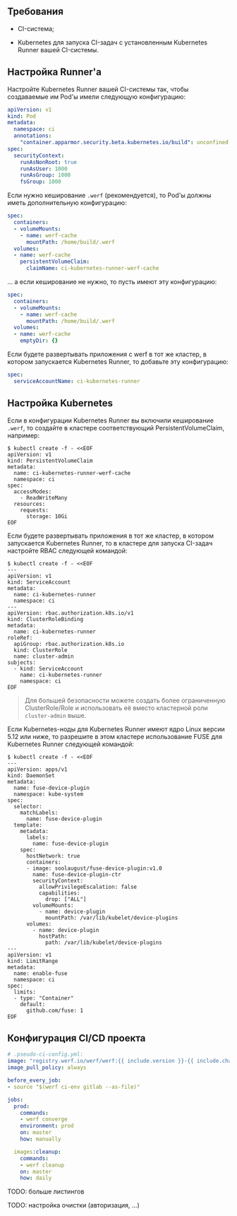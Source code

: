 ## Требования

- CI-система;

- Kubernetes для запуска CI-задач с установленным Kubernetes Runner вашей CI-системы.

## Настройка Runner'а

Настройте Kubernetes Runner вашей CI-системы так, чтобы создаваемые им Pod'ы имели следующую конфигурацию:

```yaml
apiVersion: v1
kind: Pod
metadata:
  namespace: ci
  annotations:
    "container.apparmor.security.beta.kubernetes.io/build": unconfined
spec:
  securityContext:
    runAsNonRoot: true
    runAsUser: 1000
    runAsGroup: 1000
    fsGroup: 1000
```

Если нужно кеширование `.werf` (рекомендуется), то Pod'ы должны иметь дополнительную конфигурацию:

```yaml
spec:
  containers:
  - volumeMounts:
    - name: werf-cache
      mountPath: /home/build/.werf
  volumes:
  - name: werf-cache
    persistentVolumeClaim:
      claimName: ci-kubernetes-runner-werf-cache
```

... а если кеширование не нужно, то пусть имеют эту конфигурацию:

```yaml
spec:
  containers:
  - volumeMounts:
    - name: werf-cache
      mountPath: /home/build/.werf
  volumes:
  - name: werf-cache
    emptyDir: {}
```

Если будете развертывать приложения с werf в тот же кластер, в котором запускается Kubernetes Runner, то добавьте эту конфигурацию:

```yaml
spec:
  serviceAccountName: ci-kubernetes-runner
```

## Настройка Kubernetes

Если в конфигурации Kubernetes Runner вы включили кеширование `.werf`, то создайте в кластере соответствующий PersistentVolumeClaim, например:

```shell
$ kubectl create -f - <<EOF
apiVersion: v1
kind: PersistentVolumeClaim
metadata:
  name: ci-kubernetes-runner-werf-cache
  namespace: ci
spec:
  accessModes:
    - ReadWriteMany
  resources:
    requests:
      storage: 10Gi
EOF
```

Если будете развертывать приложения в тот же кластер, в котором запускается Kubernetes Runner, то в кластере для запуска CI-задач настройте RBAC следующей командой:

```shell
$ kubectl create -f - <<EOF
---
apiVersion: v1
kind: ServiceAccount
metadata:
  name: ci-kubernetes-runner
  namespace: ci
---
apiVersion: rbac.authorization.k8s.io/v1
kind: ClusterRoleBinding
metadata:
  name: ci-kubernetes-runner
roleRef:
  apiGroup: rbac.authorization.k8s.io
  kind: ClusterRole
  name: cluster-admin
subjects:
  - kind: ServiceAccount
    name: ci-kubernetes-runner
    namespace: ci
EOF
```

> Для большей безопасности можете создать более ограниченную ClusterRole/Role и использовать её вместо кластерной роли `cluster-admin` выше.

Если Kubernetes-ноды для Kubernetes Runner имеют ядро Linux версии 5.12 или ниже, то разрешите в этом кластере использование FUSE для Kubernetes Runner следующей командой:

```shell
$ kubectl create -f - <<EOF
---
apiVersion: apps/v1
kind: DaemonSet
metadata:
  name: fuse-device-plugin
  namespace: kube-system
spec:
  selector:
    matchLabels:
      name: fuse-device-plugin
  template:
    metadata:
      labels:
        name: fuse-device-plugin
    spec:
      hostNetwork: true
      containers:
      - image: soolaugust/fuse-device-plugin:v1.0
        name: fuse-device-plugin-ctr
        securityContext:
          allowPrivilegeEscalation: false
          capabilities:
            drop: ["ALL"]
        volumeMounts:
          - name: device-plugin
            mountPath: /var/lib/kubelet/device-plugins
      volumes:
        - name: device-plugin
          hostPath:
            path: /var/lib/kubelet/device-plugins
---
apiVersion: v1
kind: LimitRange
metadata:
  name: enable-fuse
  namespace: ci
spec:
  limits:
  - type: "Container"
    default:
      github.com/fuse: 1
EOF
```

## Конфигурация CI/CD проекта

```yaml
# .pseudo-ci-config.yml:
image: "registry.werf.io/werf/werf:{{ include.version }}-{{ include.channel }}"
image_pull_policy: always

before_every_job:
- source "$(werf ci-env gitlab --as-file)"

jobs:
  prod:
    commands:
    - werf converge
    environment: prod
    on: master
    how: manually

  images:cleanup:
    commands:
    - werf cleanup
    on: master
    how: daily
```

TODO: больше листингов

TODO: настройка очистки (авторизация, ...)

